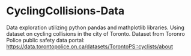 # CyclingCollisions-Data
Data exploration utilizing python pandas and mathplotlib libraries. Using dataset on cycling collisions in the city of Toronto.
Dataset from Toronro Police public safety data portal: https://data.torontopolice.on.ca/datasets/TorontoPS::cyclists/about
